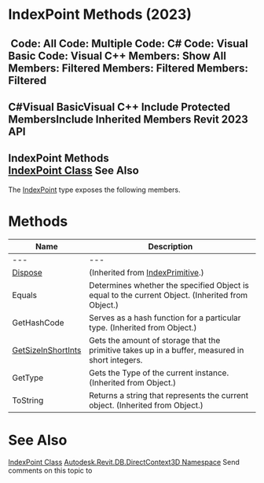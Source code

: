 # IndexPoint Methods (2023)

﻿
 Code: All Code: Multiple Code: C# Code: Visual Basic Code: Visual C++  Members: Show All Members: Filtered Members: Filtered Members: Filtered   
---  
C#Visual BasicVisual C++
Include Protected MembersInclude Inherited Members
Revit 2023 API  
---  
IndexPoint Methods  
[IndexPoint Class](cd53f076-2011-ce3a-f92e-3b384f21b8ec.md "IndexPoint Class") See Also  
---  
The [IndexPoint](cd53f076-2011-ce3a-f92e-3b384f21b8ec.md "IndexPoint Class") type exposes the following members.
# Methods
| Name | Description |
| --- | --- |
| --- | --- | --- |
| [Dispose](cc553132-4ad1-94ca-9ecf-64bfa2d58f23.md "Dispose Method") | (Inherited from [IndexPrimitive](b9718ac0-7194-1944-ce7f-a5c618f20ced.md "IndexPrimitive Class").) |
| Equals | Determines whether the specified Object is equal to the current Object. (Inherited from Object.) |
| GetHashCode | Serves as a hash function for a particular type.  (Inherited from Object.) |
| [GetSizeInShortInts](c4c7b40e-5d86-1904-12b6-b52de7ba4bf9.md "GetSizeInShortInts Method") | Gets the amount of storage that the primitive takes up in a buffer, measured in short integers. |
| GetType | Gets the Type of the current instance. (Inherited from Object.) |
| ToString | Returns a string that represents the current object. (Inherited from Object.) |

# See Also
[IndexPoint Class](cd53f076-2011-ce3a-f92e-3b384f21b8ec.md "IndexPoint Class")
[Autodesk.Revit.DB.DirectContext3D Namespace](f4ba10f0-55ea-5344-173b-688405391794.md "Autodesk.Revit.DB.DirectContext3D Namespace")
Send comments on this topic to 